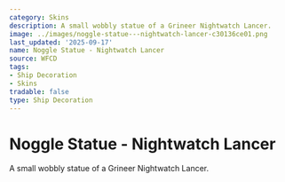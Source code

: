 ```yaml
---
category: Skins
description: A small wobbly statue of a Grineer Nightwatch Lancer.
image: ../images/noggle-statue---nightwatch-lancer-c30136ce01.png
last_updated: '2025-09-17'
name: Noggle Statue - Nightwatch Lancer
source: WFCD
tags:
- Ship Decoration
- Skins
tradable: false
type: Ship Decoration
---
```


# Noggle Statue - Nightwatch Lancer

A small wobbly statue of a Grineer Nightwatch Lancer.

